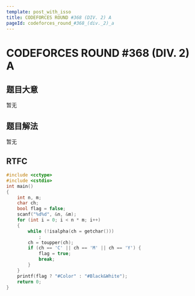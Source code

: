 ```yaml
---
template: post_with_isso
title: CODEFORCES ROUND #368 (DIV. 2) A
pageId: codeforces_round_#368_(div._2)_a
---
```


# CODEFORCES ROUND #368 (DIV. 2) A
<span id="poem"></span><script>$(function(){$.ajax('/api/poem?rnd='+Date.now()+Math.random()).done(function(data){$('#poem').text(data);});});</script>
## 题目大意
暂无

## 题目解法
暂无

## RTFC

```cpp
#include <cctype>
#include <cstdio>
int main()
{
    int n, m;
    char ch;
    bool flag = false;
    scanf("%d%d", &n, &m);
    for (int i = 0; i < n * m; i++)
    {
        while (!isalpha(ch = getchar()))
            ;
        ch = toupper(ch);
        if (ch == 'C' || ch == 'M' || ch == 'Y') {
            flag = true;
            break;
        }
    }
    printf(flag ? "#Color" : "#Black&White");
    return 0;
}
```
<div id="__comment"></div>
